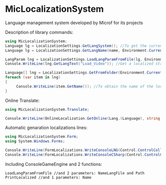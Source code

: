 # MicLocalizationSystem
Language management system developed by Microf for its projects

Description of library commands:
```C#
using MicLocalizationSystem;
Language lg = LocalizationSettings.GetLangSystem(); //To get the current system language
Language lg = LocalizationSettings.GetLangName(name, Environment.CurrentDirectory + "\\Localization\\");//Get a localized file name

LangParam lng = LocalizationSettings.LoadLangParamFromFile(lg, Environment.CurrentDirectory + "\\Localization\\"); //Download the localization files for the desired language and from the required folder.
Console.WriteLine(lng.GetLangText("Load_Video")); //Get a localized string with the name

Language[] lng = LocalizationSettings.GetFromFolder(Environment.CurrentDirectory + "\\Localization\\");//Get an array of all localization files
foreach (var item in lng)
{
     Console.WriteLine(item.GetName()); //To obtain the name of the localized file     
}
```
Online Translate:
```C#
using MicLocalizationSystem.Translate;

Console.WriteLine(OnlineLocalization.GetOnline(Lang.(Language), string Text)); //Get a localized string with Internet connection
```

Automatic genaration localizations lines:
```C#
using MicLocalizationSystem.Form;
using System.Windows.Forms;

Console.WriteLine(FormLocalizations.WriteConsoleLNG(Control.ControlCollection Controls));
Console.WriteLine(FormLocalizations.WriteConsoleCSharp(Control.ControlCollection Controls));
```

Including ConsoleGameEngine and 2 functions:
```GAM
LoadLangParamFromFile //and 2 parameters: NameLangFile and Path
PrintLocalized //and 1 parameters: Name
```
